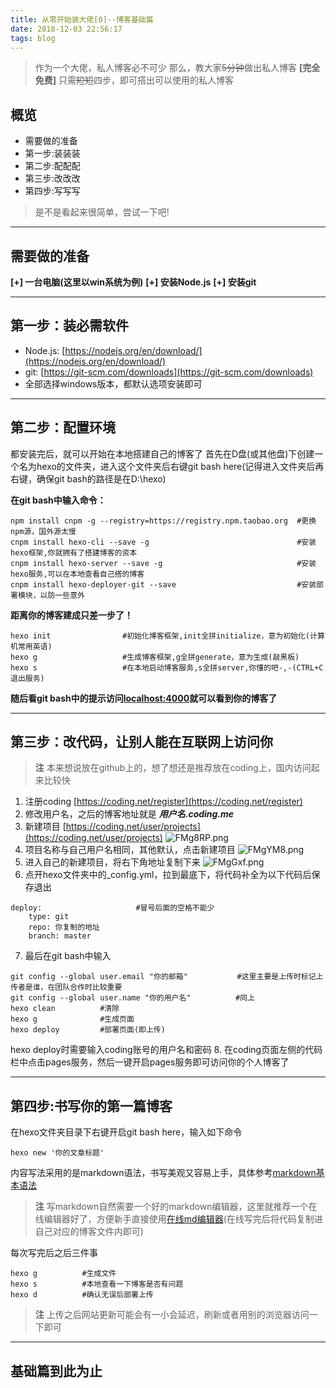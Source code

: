 ```yaml
---
title: 从零开始装大佬[0]--博客基础篇
date: 2018-12-03 22:56:17
tags: blog
---
```

> 作为一个大佬，私人博客必不可少
> 那么，教大家~~5分钟~~做出私人博客 **[完全免费]**
> 只需~~短短~~四步，即可搭出可以使用的私人博客
## 概览
* 需要做的准备
* 第一步:装装装
* 第二步:配配配
* 第三步:改改改
* 第四步:写写写

> 是不是看起来很简单，尝试一下吧!
***
<!-- more -->
## 需要做的准备
**[+] 一台电脑(这里以win系统为例)**
**[+] 安装Node.js**
**[+] 安装git**
***
## 第一步：装必需软件
-  Node.js: [https://nodejs.org/en/download/](https://nodejs.org/en/download/)
-  git: [https://git-scm.com/downloads](https://git-scm.com/downloads)
-  全部选择windows版本，都默认选项安装即可
***
## 第二步：配置环境
都安装完后，就可以开始在本地搭建自己的博客了
首先在D盘(或其他盘)下创建一个名为hexo的文件夹，进入这个文件夹后右键git bash here(记得进入文件夹后再右键，确保git bash的路径是在D:\hexo)

**在git bash中输入命令：**
```
npm install cnpm -g --registry=https://registry.npm.taobao.org  #更换npm源，国外源太慢
cnpm install hexo-cli --save -g                                 #安装hexo框架,你就拥有了搭建博客的资本
cnpm install hexo-server --save -g                              #安装hexo服务,可以在本地查看自己搭的博客
cnpm install hexo-deployer-git --save                           #安装部署模块，以防一些意外
```
**距离你的博客建成只差一步了！**
```
hexo init                #初始化博客框架,init全拼initialize，意为初始化(计算机常用英语)
hexo g                   #生成博客框架,g全拼generate，意为生成(敲黑板)
hexo s                   #在本地启动博客服务,s全拼server,你懂的吧-,-(CTRL+C退出服务)
```
**随后看git bash中的提示访问[localhost:4000](localhost:4000)就可以看到你的博客了**
***
## 第三步：改代码，让别人能在互联网上访问你
>**注** 本来想说放在github上的，想了想还是推荐放在coding上，国内访问起来比较快
1. 注册coding  [https://coding.net/register](https://coding.net/register)
2. 修改用户名，之后的博客地址就是  ***用户名.coding.me***
3. 新建项目  [https://coding.net/user/projects](https://coding.net/user/projects)
![FMg8RP.png](https://s1.ax1x.com/2018/12/03/FMg8RP.png)
4. 项目名称与自己用户名相同，其他默认，点击新建项目
![FMgYM8.png](https://s1.ax1x.com/2018/12/03/FMgYM8.png)
5. 进入自己的新建项目，将右下角地址复制下来
![FMgGxf.png](https://s1.ax1x.com/2018/12/03/FMgGxf.png)
6. 点开hexo文件夹中的_config.yml，拉到最底下，将代码补全为以下代码后保存退出
```
deploy:                     #冒号后面的空格不能少
    type: git
    repo: 你复制的地址
    branch: master
```
7. 最后在git bash中输入
```
git config --global user.email "你的邮箱"           #这里主要是上传时标记上传者是谁，在团队合作时比较重要
git config --global user.name "你的用户名"          #同上
hexo clean          #清除
hexo g              #生成页面
hexo deploy         #部署页面(即上传)
```
hexo deploy时需要输入coding账号的用户名和密码
8. 在coding页面左侧的代码栏中点击pages服务，然后一键开启pages服务即可访问你的个人博客了
***
## 第四步:书写你的第一篇博客
在hexo文件夹目录下右键开启git bash here，输入如下命令
```
hexo new '你的文章标题'			       
```
内容写法采用的是markdown语法，书写美观又容易上手，具体参考[markdown基本语法](https://www.jianshu.com/p/191d1e21f7ed)
>**注**    写markdown自然需要一个好的markdown编辑器，这里就推荐一个在线编辑器好了，方便新手直接使用[在线md编辑器](http://mahua.jser.me)(在线写完后将代码复制进自己对应的博客文件内即可)

每次写完后之后三件事
```
hexo g          #生成文件
hexo s          #本地查看一下博客是否有问题
hexo d          #确认无误后部署上传
```
>**注** 上传之后网站更新可能会有一小会延迟，刷新或者用别的浏览器访问一下即可
***
## 基础篇到此为止